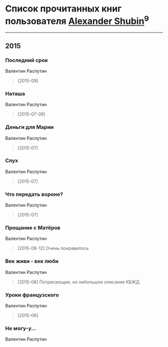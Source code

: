 # Список прочитанных книг пользователя [Alexander Shubin](https://www.facebook.com/app_scoped_user_id/973931422646738/)<sup>9</sup>
---

## 2015

### Последний срок
Валентин Распутин
> [2015-09] 


### Наташа
Валентин Распутин
> [2015-07-09] 


### Деньги для Марии
Валентин Распутин
> [2015-07] 


### Слух
Валентин Распутин
> [2015-07] 


### Что передать вороне?
Валентин Распутин
> [2015-07] 


### Прощание с Матёров
Валентин Распутин
> [2015-06-12] Очень понравилось


### Век живи - век люби
Валентин Распутин
> [2015-06] Потрясающие, но небольшое описание КБЖД


### Уроки французского
Валентин Распутин
> [2015-06] 


### Не могу-у...
Валентин Распутин



